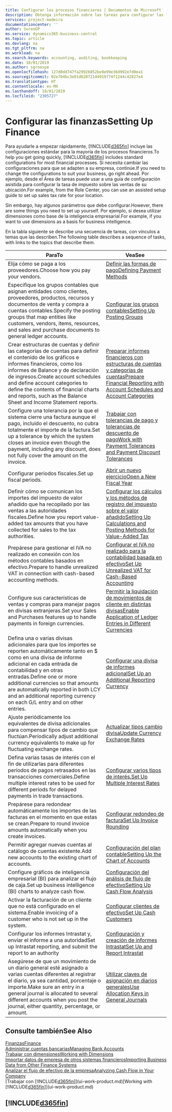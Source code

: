 ```yaml
---
title: Configurar los procesos financieros | Documentos de Microsoft
description: Obtenga información sobre las tareas para configurar las finanzas en su empresa para adaptarse a todas sus necesidades de contabilidad o auditoría.
services: project-madeira
documentationcenter: ''
author: SorenGP
ms.service: dynamics365-business-central
ms.topic: article
ms.devlang: na
ms.tgt_pltfrm: na
ms.workload: na
ms.search.keywords: accounting, auditing, bookkeeping
ms.date: 10/01/2019
ms.author: sgroespe
ms.openlocfilehash: 127d0dd747fa29926852be9e99e36d992e7d0ea1
ms.sourcegitcommit: 02e704bc3e01d62072144919774f1244c42827e4
ms.translationtype: HT
ms.contentlocale: es-MX
ms.lasthandoff: 10/01/2019
ms.locfileid: "2305727"
---
```

# <a name="setting-up-finance"></a><span data-ttu-id="a2dfa-103">Configurar las finanzas</span><span class="sxs-lookup"><span data-stu-id="a2dfa-103">Setting Up Finance</span></span>
<span data-ttu-id="a2dfa-104">Para ayudarle a empezar rápidamente, [!INCLUDE[d365fin](includes/d365fin_md.md)] incluye las configuraciones estándar para la mayoría de los procesos financieros.</span><span class="sxs-lookup"><span data-stu-id="a2dfa-104">To help you get going quickly, [!INCLUDE[d365fin](includes/d365fin_md.md)] includes standard configurations for most financial processes.</span></span> <span data-ttu-id="a2dfa-105">Si necesita cambiar las configuraciones para que se adapten a su empresa, continúe.</span><span class="sxs-lookup"><span data-stu-id="a2dfa-105">If you need to change the configurations to suit your business, go right ahead.</span></span> <span data-ttu-id="a2dfa-106">Por ejemplo, desde el Área de tareas puede usar a una guía de configuración asistida para configurar la tasa de impuesto sobre las ventas de su ubicación.</span><span class="sxs-lookup"><span data-stu-id="a2dfa-106">For example, from the Role Center, you can use an assisted setup guide to set up sales tax rate for your location.</span></span>  

<span data-ttu-id="a2dfa-107">Sin embargo, hay algunos parámetros que debe configurar.</span><span class="sxs-lookup"><span data-stu-id="a2dfa-107">However, there are some things you need to set up yourself.</span></span> <span data-ttu-id="a2dfa-108">Por ejemplo, si desea utilizar dimensiones como base de la inteligencia empresarial.</span><span class="sxs-lookup"><span data-stu-id="a2dfa-108">For example, if you want to use dimensions as a basis for business intelligence.</span></span>  

<span data-ttu-id="a2dfa-109">En la tabla siguiente se describe una secuencia de tareas, con vínculos a temas que las describen.</span><span class="sxs-lookup"><span data-stu-id="a2dfa-109">The following table describes a sequence of tasks, with links to the topics that describe them.</span></span>

| <span data-ttu-id="a2dfa-110">Para</span><span class="sxs-lookup"><span data-stu-id="a2dfa-110">To</span></span> | <span data-ttu-id="a2dfa-111">Vea</span><span class="sxs-lookup"><span data-stu-id="a2dfa-111">See</span></span> |
| --- | --- |
| <span data-ttu-id="a2dfa-112">Elija cómo se paga a los proveedores.</span><span class="sxs-lookup"><span data-stu-id="a2dfa-112">Choose how you pay your vendors.</span></span> |[<span data-ttu-id="a2dfa-113">Definir las formas de pago</span><span class="sxs-lookup"><span data-stu-id="a2dfa-113">Defining Payment Methods</span></span>](finance-payment-methods.md) |
| <span data-ttu-id="a2dfa-114">Especifique los grupos contables que asignan entidades como clientes, proveedores, productos, recursos y documentos de venta y compra a cuentas contables.</span><span class="sxs-lookup"><span data-stu-id="a2dfa-114">Specify the posting groups that map entities like customers, vendors, items, resources, and sales and purchase documents to general ledger accounts.</span></span> |[<span data-ttu-id="a2dfa-115">Configurar los grupos contables</span><span class="sxs-lookup"><span data-stu-id="a2dfa-115">Setting Up Posting Groups</span></span>](finance-posting-groups.md)|
|<span data-ttu-id="a2dfa-116">Crear estructuras de cuentas y definir las categorías de cuentas para definir el contenido de los gráficos e informes financieros, como los informes de Balance y de declaración de ingresos.</span><span class="sxs-lookup"><span data-stu-id="a2dfa-116">Create account schedules and define account categories to define the contents of financial charts and reports, such as the Balance Sheet and Income Statement reports.</span></span>|[<span data-ttu-id="a2dfa-117">Preparar informes financieros con estructuras de cuentas y categorías de cuentas</span><span class="sxs-lookup"><span data-stu-id="a2dfa-117">Prepare Financial Reporting with Account Schedules and Account Categories</span></span>](bi-how-work-account-schedule.md)|
|<span data-ttu-id="a2dfa-118">Configure una tolerancia por la que el sistema cierre una factura aunque el pago, incluido el descuento, no cubra totalmente el importe de la factura.</span><span class="sxs-lookup"><span data-stu-id="a2dfa-118">Set up a tolerance by which the system closes an invoice even though the payment, including any discount, does not fully cover the amount on the invoice.</span></span>|[<span data-ttu-id="a2dfa-119">Trabajar con tolerancias de pago y tolerancias de descuento de pago</span><span class="sxs-lookup"><span data-stu-id="a2dfa-119">Work with Payment Tolerances and Payment Discount Tolerances</span></span>](finance-payment-tolerance-and-payment-discount-tolerance.md)|
| <span data-ttu-id="a2dfa-120">Configurar periodos fiscales.</span><span class="sxs-lookup"><span data-stu-id="a2dfa-120">Set up fiscal periods.</span></span> |[<span data-ttu-id="a2dfa-121">Abrir un nuevo ejercicio</span><span class="sxs-lookup"><span data-stu-id="a2dfa-121">Open a New Fiscal Year</span></span>](finance-how-open-new-fiscal-year.md) |
| <span data-ttu-id="a2dfa-122">Definir cómo se comunican los importes del impuesto de valor añadido que ha recopilado por las ventas a las autoridades fiscales.</span><span class="sxs-lookup"><span data-stu-id="a2dfa-122">Define how you report value-added tax amounts that you have collected for sales to the tax authorities.</span></span> |[<span data-ttu-id="a2dfa-123">Configurar los cálculos y los métodos de registro del impuesto sobre el valor añadido</span><span class="sxs-lookup"><span data-stu-id="a2dfa-123">Setting Up Calculations and Posting Methods for Value-Added Tax</span></span>](finance-setup-vat.md)|
|<span data-ttu-id="a2dfa-124">Prepárese para gestionar el IVA no realizado en conexión con los métodos contables basados en efectivo.</span><span class="sxs-lookup"><span data-stu-id="a2dfa-124">Prepare to handle unrealized VAT in connection with cash-based accounting methods.</span></span>|[<span data-ttu-id="a2dfa-125">Configurar el IVA no realizado para la contabilidad basada en efectivo</span><span class="sxs-lookup"><span data-stu-id="a2dfa-125">Set Up Unrealized VAT for Cash-Based Accounting</span></span>](finance-setup-unrealized-vat.md)|
| <span data-ttu-id="a2dfa-126">Configure sus características de ventas y compras para manejar pagos en divisas extranjeras.</span><span class="sxs-lookup"><span data-stu-id="a2dfa-126">Set your Sales and Purchases features up to handle payments in foreign currencies.</span></span>|[<span data-ttu-id="a2dfa-127">Permitir la liquidación de movimientos de cliente en distintas divisas</span><span class="sxs-lookup"><span data-stu-id="a2dfa-127">Enable Application of Ledger Entries in Different Currencies</span></span>](finance-how-enable-application-ledger-entries-different-currencies.md)
|<span data-ttu-id="a2dfa-128">Defina una o varias divisas adicionales para que los importes se reporten automáticamente tanto en $ como en una divisa de informe adicional en cada entrada de contabilidad y en otras entradas.</span><span class="sxs-lookup"><span data-stu-id="a2dfa-128">Define one or more additional currencies so that amounts are automatically reported in both LCY and an additional reporting currency on each G/L entry and on other entries.</span></span>|[<span data-ttu-id="a2dfa-129">Configurar una divisa de informes adicional</span><span class="sxs-lookup"><span data-stu-id="a2dfa-129">Set Up an Additional Reporting Currency</span></span>](finance-how-setup-additional-currencies.md)|
|<span data-ttu-id="a2dfa-130">Ajuste periódicamente los equivalentes de divisa adicionales para compensar tipos de cambio que fluctúan.</span><span class="sxs-lookup"><span data-stu-id="a2dfa-130">Periodically adjust additional currency equivalents to make up for fluctuating exchange rates.</span></span>|[<span data-ttu-id="a2dfa-131">Actualizar tipos cambio divisa</span><span class="sxs-lookup"><span data-stu-id="a2dfa-131">Update Currency Exchange Rates</span></span>](finance-how-update-currencies.md)|
|<span data-ttu-id="a2dfa-132">Defina varias tasas de interés con el fin de utilizarlas para diferentes períodos de pagos retrasados en las transacciones comerciales.</span><span class="sxs-lookup"><span data-stu-id="a2dfa-132">Define multiple interest rates to be used for different periods for delayed payments in trade transactions.</span></span>|[<span data-ttu-id="a2dfa-133">Configurar varios tipos de interés.</span><span class="sxs-lookup"><span data-stu-id="a2dfa-133">Set Up Multiple Interest Rates</span></span>](finance-how-to-set-up-multiple-interest-rates.md)|
|<span data-ttu-id="a2dfa-134">Prepárese para redondear automáticamente los importes de las facturas en el momento en que estas se crean.</span><span class="sxs-lookup"><span data-stu-id="a2dfa-134">Prepare to round invoice amounts automatically when you create invoices.</span></span>|[<span data-ttu-id="a2dfa-135">Configurar redondeo de factura</span><span class="sxs-lookup"><span data-stu-id="a2dfa-135">Set Up Invoice Rounding</span></span>](finance-set-up-invoice-rounding.md)|
| <span data-ttu-id="a2dfa-136">Permitir agregar nuevas cuentas al catálogo de cuentas existente.</span><span class="sxs-lookup"><span data-stu-id="a2dfa-136">Add new accounts to the existing chart of accounts.</span></span> |[<span data-ttu-id="a2dfa-137">Configuración del plan contable</span><span class="sxs-lookup"><span data-stu-id="a2dfa-137">Setting Up the Chart of Accounts</span></span>](finance-setup-chart-accounts.md) |
| <span data-ttu-id="a2dfa-138">Configure gráficos de inteligencia empresarial (BI) para analizar el flujo de caja.</span><span class="sxs-lookup"><span data-stu-id="a2dfa-138">Set up business intelligence (BI) charts to analyze cash flow.</span></span> |[<span data-ttu-id="a2dfa-139">Configuración del análisis de flujo de efectivo</span><span class="sxs-lookup"><span data-stu-id="a2dfa-139">Setting Up Cash Flow Analysis</span></span>](finance-setup-cash-flow-analyses.md) |
|<span data-ttu-id="a2dfa-140">Activar la facturación de un cliente que no está configurado en el sistema.</span><span class="sxs-lookup"><span data-stu-id="a2dfa-140">Enable invoicing of a customer who is not set up in the system.</span></span>|[<span data-ttu-id="a2dfa-141">Configurar clientes de efectivo</span><span class="sxs-lookup"><span data-stu-id="a2dfa-141">Set Up Cash Customers</span></span>](finance-how-to-set-up-cash-customers.md)|
| <span data-ttu-id="a2dfa-142">Configurar los informes Intrastat y, enviar el informe a una autoridad</span><span class="sxs-lookup"><span data-stu-id="a2dfa-142">Set up Intrastat reporting, and submit the report to an authority</span></span> | [<span data-ttu-id="a2dfa-143">Configuración y creación de informes Intrastat</span><span class="sxs-lookup"><span data-stu-id="a2dfa-143">Set Up and Report Intrastat</span></span>](finance-how-setup-report-intrastat.md)|
|<span data-ttu-id="a2dfa-144">Asegúrese de que un movimiento de un diario general esté asignado a varias cuentas diferentes al registrar el diario, ya sea cantidad, porcentaje o importe.</span><span class="sxs-lookup"><span data-stu-id="a2dfa-144">Make sure an entry in a general journal is allocated to several different accounts when you post the journal, either quantity, percentage, or amount.</span></span>|[<span data-ttu-id="a2dfa-145">Utilizar claves de asignación en diarios generales</span><span class="sxs-lookup"><span data-stu-id="a2dfa-145">Use Allocation Keys in General Journals</span></span>](ui-how-use-allocation-keys-general-journals.md)|

## <a name="see-also"></a><span data-ttu-id="a2dfa-146">Consulte también</span><span class="sxs-lookup"><span data-stu-id="a2dfa-146">See Also</span></span>
[<span data-ttu-id="a2dfa-147">Finanzas</span><span class="sxs-lookup"><span data-stu-id="a2dfa-147">Finance</span></span>](finance.md)  
[<span data-ttu-id="a2dfa-148">Administrar cuentas bancarias</span><span class="sxs-lookup"><span data-stu-id="a2dfa-148">Managing Bank Accounts</span></span>](bank-manage-bank-accounts.md)  
[<span data-ttu-id="a2dfa-149">Trabajar con dimensiones</span><span class="sxs-lookup"><span data-stu-id="a2dfa-149">Working with Dimensions</span></span>](finance-dimensions.md)  
[<span data-ttu-id="a2dfa-150">Importar datos de empresa de otros sistemas financieros</span><span class="sxs-lookup"><span data-stu-id="a2dfa-150">Importing Business Data from Other Finance Systems</span></span>](across-import-data-configuration-packages.md)  
[<span data-ttu-id="a2dfa-151">Analizar el flujo de efectivo de la empresa</span><span class="sxs-lookup"><span data-stu-id="a2dfa-151">Analyzing Cash Flow in Your Company</span></span>](finance-analyze-cash-flow.md)  
<span data-ttu-id="a2dfa-152">[Trabajar con [!INCLUDE[d365fin](includes/d365fin_md.md)]](ui-work-product.md)</span><span class="sxs-lookup"><span data-stu-id="a2dfa-152">[Working with [!INCLUDE[d365fin](includes/d365fin_md.md)]](ui-work-product.md)</span></span>  

## [!INCLUDE[d365fin](includes/free_trial_md.md)]  
